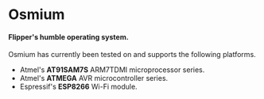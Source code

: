 # Osmium

#### Flipper's humble operating system.

Osmium has currently been tested on and supports the following platforms.

- Atmel's **AT91SAM7S** ARM7TDMI microprocessor series.
- Atmel's **ATMEGA** AVR microcontroller series.
- Espressif's **ESP8266** Wi-Fi module.